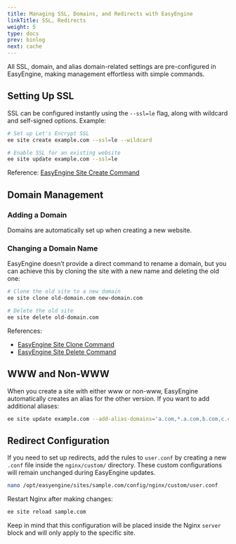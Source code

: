 ```yaml
---
title: Managing SSL, Domains, and Redirects with EasyEngine
linkTitle: SSL, Redirects
weight: 5
type: docs
prev: binlog
next: cache
---
```


All SSL, domain, and alias domain-related settings are pre-configured in EasyEngine, making management effortless with simple commands.  

## Setting Up SSL

SSL can be configured instantly using the `--ssl=le` flag, along with wildcard and self-signed options. Example:  

```bash
# Set up Let's Encrypt SSL
ee site create example.com --ssl=le --wildcard

# Enable SSL for an existing website
ee site update example.com --ssl=le
```

Reference: [EasyEngine Site Create Command](https://easyengine.io/commands/site/create/)  

## Domain Management

### Adding a Domain  
Domains are automatically set up when creating a new website.  

### Changing a Domain Name  
EasyEngine doesn’t provide a direct command to rename a domain, but you can achieve this by cloning the site with a new name and deleting the old one:  

```bash
# Clone the old site to a new domain
ee site clone old-domain.com new-domain.com

# Delete the old site
ee site delete old-domain.com
```

References:  
- [EasyEngine Site Clone Command](https://easyengine.io/commands/site/clone/)  
- [EasyEngine Site Delete Command](https://easyengine.io/commands/site/delete/)  

## WWW and Non-WWW  

When you create a site with either www or non-www, EasyEngine automatically creates an alias for the other version. If you want to add additional aliases:  

```bash
ee site update example.com --add-alias-domains='a.com,*.a.com,b.com,c.com'
```

## Redirect Configuration  

If you need to set up redirects, add the rules to `user.conf` by creating a new `.conf` file inside the `nginx/custom/` directory. These custom configurations will remain unchanged during EasyEngine updates.  

```bash
nano /opt/easyengine/sites/sample.com/config/nginx/custom/user.conf
```

Restart Nginx after making changes:  

```bash
ee site reload sample.com
```

Keep in mind that this configuration will be placed inside the Nginx `server` block and will only apply to the specific site.  
